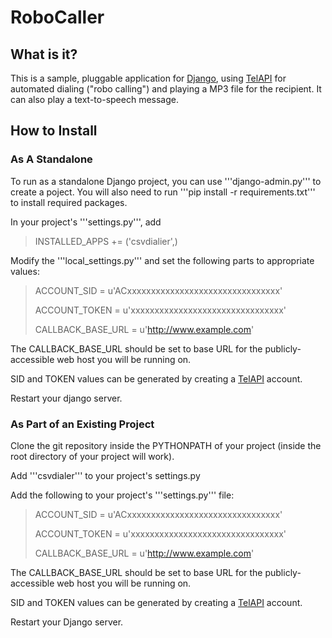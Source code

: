 RoboCaller
==========

What is it?
-----------

This is a sample, pluggable application for <a href="http://www.djangoproject.com">Django</a>, using <a href="http://www.telapi.com">TelAPI</a> for automated
dialing ("robo calling") and playing a MP3 file for the recipient.  It can also play a text-to-speech message.


How to Install
--------------

### As A Standalone ###


To run as a standalone Django project, you can use '''django-admin.py''' to create a poject.  You will also need to run '''pip install -r requirements.txt''' to install required packages.

In your project's '''settings.py''', add

> INSTALLED_APPS += ('csvdialier',)

Modify the '''local_settings.py''' and set the following parts to appropriate values:

> ACCOUNT_SID = u'ACxxxxxxxxxxxxxxxxxxxxxxxxxxxxxxxx'
>
> ACCOUNT_TOKEN = u'xxxxxxxxxxxxxxxxxxxxxxxxxxxxxxxx'
>
> CALLBACK_BASE_URL = u'http://www.example.com'

The CALLBACK_BASE_URL should be set to base URL for the publicly-accessible web host you will be running on.

SID and TOKEN values can be generated by creating a <a href="http://www.telapi.com">TelAPI</a> account.

Restart your django server.

### As Part of an Existing Project ###


Clone the git repository inside the PYTHONPATH of your project (inside the root directory of your project will work).

Add '''csvdialer''' to your project's settings.py

Add the following to your project's '''settings.py''' file:

> ACCOUNT_SID = u'ACxxxxxxxxxxxxxxxxxxxxxxxxxxxxxxxx'
>
> ACCOUNT_TOKEN = u'xxxxxxxxxxxxxxxxxxxxxxxxxxxxxxxx'
>
> CALLBACK_BASE_URL = u'http://www.example.com'

The CALLBACK_BASE_URL should be set to base URL for the publicly-accessible web host you will be running on.

SID and TOKEN values can be generated by creating a <a href="http://www.telapi.com">TelAPI</a> account.

Restart your Django server.




